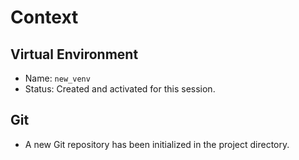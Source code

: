 # Context

## Virtual Environment
- Name: `new_venv`
- Status: Created and activated for this session.

## Git
- A new Git repository has been initialized in the project directory.
